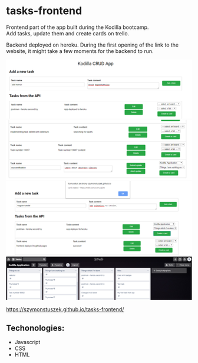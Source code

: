 # tasks-frontend

Frontend part of the app built during the Kodilla bootcamp. <br/>
Add tasks, update them and create cards on trello.

Backend deployed on heroku.
During the first opening of the link to the website,
it might take a few moments for the backend to run.

![alt text](https://github.com/szymonstuszek/kodilla-rest/blob/master/src/main/resources/screens/task1.PNG)
![alt text](https://github.com/szymonstuszek/kodilla-rest/blob/master/src/main/resources/screens/task2.PNG)
![alt text](https://github.com/szymonstuszek/kodilla-rest/blob/master/src/main/resources/screens/task3.PNG)
![alt text](https://github.com/szymonstuszek/kodilla-rest/blob/master/src/main/resources/screens/task4.PNG)

https://szymonstuszek.github.io/tasks-frontend/

## Techonologies:
 - Javascript
 - CSS
 - HTML
